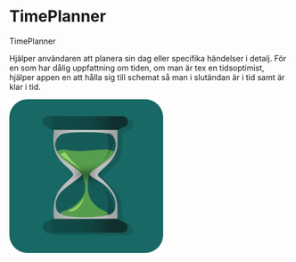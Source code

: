 # TimePlanner

TimePlanner 

Hjälper användaren att planera sin dag eller specifika händelser i detalj. 
För en som har dålig uppfattning om tiden, om man är tex en tidsoptimist, hjälper appen 
en att hålla sig till schemat så man i slutändan är i tid samt är klar i tid.




![Images 1](https://github.com/EmmaSoderstrom/TimePlanner/blob/master/Images/Bild1.png)


